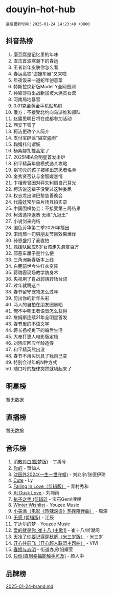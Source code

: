 # douyin-hot-hub

`最后更新时间：2025-01-24 14:23:48 +0800`

## 抖音热榜

1. 磨豆腐是记忆里的年味
1. 直击首波寒潮下的春运
1. 王者新年皮肤你怎么看
1. 春运高铁“遛娃车厢”又来啦
1. 年夜饭来一道蛇年创意菜
1. 特斯拉焕新版Model Y全网首测
1. 孙颖莎将出战新加坡大满贯女双
1. 河南局地暴雪
1. 0.01克金黄金手机贴热销
1. 俄方：不接受北约向乌派维和部队
1. 赵露思明日将在成都参加活动
1. 西安下雪了
1. 柯洁更改个人简介
1. 支付宝辟谣“隔空盗刷”
1. 鞠婧祎何谓妖
1. 杨紫娜扎撞高定了
1. 2025NBA全明星首发出炉
1. 和平精英年兽模式通关攻略
1. 捐10元的孩子被移出志愿者名单
1. 金秀贤否认与金智媛恋情
1. 卞相壹曾因对弈失利扇自己耳光
1. 柯洁说这辈子没受过这种委屈
1. 权志龙出演巴黎慈善晚会
1. 代露娃常华森片场互拍实录
1. 中国围棋协会：不接受第三局结果
1. 柯洁选择退赛 无缘“九冠王”
1. 小说剑来完结
1. 国色芳华第二季2026年播出
1. 宋雨琦一句男朋友节目效果爆炸
1. 孙恩盛打了麦直拍
1. 救援队回应8岁女孩走失悬赏百万
1. 邪恶车厘子是什么梗
1. 三角洲新春版本上线
1. 白鹿前世今生红衣变装
1. 蒋璐霞现场教学防身术
1. 央视用了肖战郭靖转场台词
1. 过年就跳这个
1. 春节留守宠物怎么过年
1. 剪出你的新年头彩
1. 两人的自拍在朋友圈暴晒
1. 俺不中嘞王者语音怎么获得
1. 詹姆斯连续21年全明星首发
1. 春节里的不语文学
1. 蒋长扬视角下的婚后生活
1. 大奉打更人电影版定档
1. 刘晓庆回应年龄造假
1. 和平精英熊出没
1. 春节不用买玩具了我自己变
1. 特别会过年的N种方式
1. 随口哼的旋律突然就嗨起来了

## 明星榜

暂无数据

## 直播榜

暂无数据

## 音乐榜

1. [消散对白(圆梦版)](https://sf5-hl-cdn-tos.douyinstatic.com/obj/tos-cn-ve-2774/og4jB5I5IizzoZVAAAzWgBMAsMDWoArfwBOiFs) - 丁禹兮
1. [你的](https://sf5-hl-cdn-tos.douyinstatic.com/obj/tos-cn-ve-2774/oYuIeKf42jB7sEV6B2upMdpYAgfrQWj0FeRegh) - 贺仙人
1. [沈园外2024(一生一世守候)](https://sf5-hl-cdn-tos.douyinstatic.com/obj/tos-cn-ve-2774/oAIYMHGCmKaYKFDd6FZBf9AfMfx1eErAAEJAFH) - 刘兆宇/张德伊玲
1. [Cute](https://sf5-hl-cdn-tos.douyinstatic.com/obj/tos-cn-ve-2774/o4IbIzHWKAAB4wsS5qMBRiiAlEBGTpQRNfFvuo) - Ly
1. [Falling In Love（剪辑版）](https://sf5-hl-cdn-tos.douyinstatic.com/obj/tos-cn-ve-2774/o8ajpA8zzgBPahbBIO8AcKGBLJezFCRd1wfP9f) - 青村秀和
1. [ At Dusk  Love ](https://sf3-cdn-tos.douyinstatic.com/obj/tos-cn-ve-2774/o8CrpCf5CaYgI4ZrtQgMQAFEfuGqNnRSDQAPBc) - 刘嗨雨
1. [执子之手 (剪辑2)](https://sf5-hl-cdn-tos.douyinstatic.com/obj/tos-cn-ve-2774/oUoZLQjCc31XzqsBnBQUNgeKtYPBcgbFDwtfcu) - 宝石Gem\哩哩
1. [Winter Wishlist](https://sf5-hl-cdn-tos.douyinstatic.com/obj/tos-cn-ve-2774/oIIgUOeamCFCVAzxN6MFRLIBlLGpUqQxeeHrLE) - Youzee Music
1. [小美满（电影《热辣滚烫》热辣陪伴曲）](https://sf5-hl-cdn-tos.douyinstatic.com/obj/tos-cn-ve-2774/o0GAn2lSgfZIDUgtevCGDQYnFg4CwnrBaxbTZL) - 周深
1. [无感 (剪辑版)](https://sf5-hl-cdn-tos.douyinstatic.com/obj/tos-cn-ve-2774/o0eIsUzJBDlQaQFC5OFlgbMEZC1TFYBftOBn6p) - 江辰
1. [丁达尔的梦](https://sf5-hl-cdn-tos.douyinstatic.com/obj/tos-cn-ve-2774/oMU3WirUZBVQkAC9ccG5P2IQirziZM2RTInUY) - Youzee Music
1. [爱的就是你_崔十八 (主歌1)](https://sf5-hl-cdn-tos.douyinstatic.com/obj/tos-cn-ve-2774/oI5BO5DhFZ6UTcNCnZaOCBLtZ7WIMQGfgnXf5E) - 崔十八/听潮阁
1. [天冷了你要记得穿秋裤（米三岁版）](https://sf5-hl-cdn-tos.douyinstatic.com/obj/tos-cn-ve-2774/oQlIwVIDWiZ6BQilAorS7MA0AgCkQDvcZAdm1) - 米三岁
1. [开心往前飞（开心超人联盟主题曲）](https://sf5-hl-cdn-tos.douyinstatic.com/obj/tos-cn-ve-2774/9d8fb7c82cf1421fb93a9fe925275e0a) - VIVI
1. [春娇与志明](https://sf3-cdn-tos.douyinstatic.com/obj/tos-cn-ve-2774/e530d8fceb7044b39707d7f9ff54add1) - 街道办,欧阳耀莹
1. [只你(直到幸福能触手可及)](https://sf5-hl-cdn-tos.douyinstatic.com/obj/tos-cn-ve-2774/o0lBkRDzFTeaVSUz3ZZSCBVtZ5DIMQGfgmEAuE) - 颜人中

## 品牌榜

[2025-01-24-brand.md](2025-01-24-brand.md)
